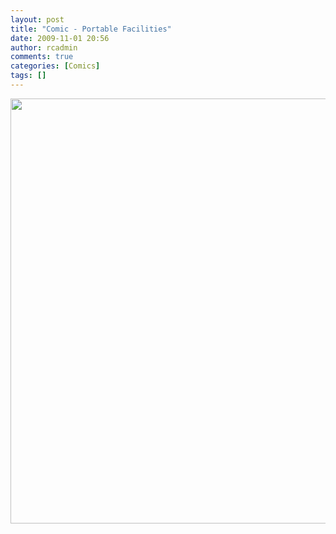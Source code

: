 ```yaml
---
layout: post
title: "Comic - Portable Facilities"
date: 2009-11-01 20:56
author: rcadmin
comments: true
categories: [Comics]
tags: []
---
```

<img src="http://bitsmack.com/wp/wp-content/uploads/2009/11/20091101.jpg" alt="" title="" width="680" height="680" class="alignnone size-full wp-image-1784" />
